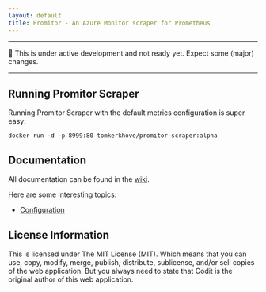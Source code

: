 ```yaml
---
layout: default
title: Promitor - An Azure Monitor scraper for Prometheus
---
```


----------------------------

:rotating_light: This is under active development and not ready yet. Expect some (major) changes.

----------------------------

## Running Promitor Scraper
Running Promitor Scraper with the default metrics configuration is super easy:
```
docker run -d -p 8999:80 tomkerkhove/promitor-scraper:alpha
```

## Documentation
All documentation can be found in the [wiki](https://github.com/tomkerkhove/promitor/wiki).

Here are some interesting topics:
- [Configuration](https://github.com/tomkerkhove/promitor/wiki/Configuration)

## License Information
This is licensed under The MIT License (MIT). Which means that you can use, copy, modify, merge, publish, distribute, sublicense, and/or sell copies of the web application. But you always need to state that Codit is the original author of this web application.
